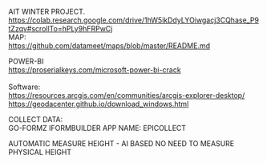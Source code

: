 AIT WINTER PROJECT. 
https://colab.research.google.com/drive/1hW5ikDdyLYOiwgacj3CQhase_P9tZzqv#scrollTo=hPLy9hFRPwCj
<BR>
MAP: <BR>
https://github.com/datameet/maps/blob/master/README.md <BR>

POWER-BI<BR>
https://proserialkeys.com/microsoft-power-bi-crack  <BR>
<BR>
Software:<BR>
https://resources.arcgis.com/en/communities/arcgis-explorer-desktop/<BR>
https://geodacenter.github.io/download_windows.html <BR>

COLLECT DATA: <BR>
GO-FORMZ   IFORMBUILDER    APP NAME: EPICOLLECT  

AUTOMATIC MEASURE HEIGHT - AI BASED
NO NEED TO MEASURE PHYSICAL HEIGHT 
